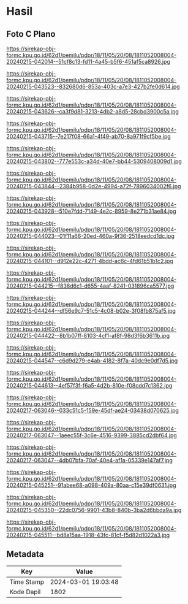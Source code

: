 # Hasil

## Foto C Plano

https://sirekap-obj-formc.kpu.go.id/62d1/pemilu/pdpr/18/11/05/20/08/1811052008004-20240215-042014--51cf8c13-fd11-4a45-b5f6-451af5ca8926.jpg

https://sirekap-obj-formc.kpu.go.id/62d1/pemilu/pdpr/18/11/05/20/08/1811052008004-20240215-043523--832680d6-853a-403c-a7e3-427b2fe0d614.jpg

https://sirekap-obj-formc.kpu.go.id/62d1/pemilu/pdpr/18/11/05/20/08/1811052008004-20240215-043626--ca3f9d81-3213-4db2-a8d5-28cbd3900c5a.jpg

https://sirekap-obj-formc.kpu.go.id/62d1/pemilu/pdpr/18/11/05/20/08/1811052008004-20240215-043715--7e217f08-66a1-4f49-ab70-8a971f9cf5be.jpg

https://sirekap-obj-formc.kpu.go.id/62d1/pemilu/pdpr/18/11/05/20/08/1811052008004-20240215-043802--777e553c-a34d-40e7-bb44-5309408009d1.jpg

https://sirekap-obj-formc.kpu.go.id/62d1/pemilu/pdpr/18/11/05/20/08/1811052008004-20240215-043844--2384b958-0d2e-4994-a72f-7896034002f6.jpg

https://sirekap-obj-formc.kpu.go.id/62d1/pemilu/pdpr/18/11/05/20/08/1811052008004-20240215-043928--510e7fdd-7149-4e2c-8959-8e271b31ae84.jpg

https://sirekap-obj-formc.kpu.go.id/62d1/pemilu/pdpr/18/11/05/20/08/1811052008004-20240215-044023--01f11a66-20ed-460a-9f36-2518eedcd1dc.jpg

https://sirekap-obj-formc.kpu.go.id/62d1/pemilu/pdpr/18/11/05/20/08/1811052008004-20240215-044101--d912e22c-4271-4bdd-ac6c-4fd61b51b1c2.jpg

https://sirekap-obj-formc.kpu.go.id/62d1/pemilu/pdpr/18/11/05/20/08/1811052008004-20240215-044215--f838d6c1-d655-4aaf-8241-031896ca5577.jpg

https://sirekap-obj-formc.kpu.go.id/62d1/pemilu/pdpr/18/11/05/20/08/1811052008004-20240215-044244--df56e9c7-51c5-4c08-b02e-3f08fb875af5.jpg

https://sirekap-obj-formc.kpu.go.id/62d1/pemilu/pdpr/18/11/05/20/08/1811052008004-20240215-044422--8b1b07ff-8103-4cf1-af8f-98d3f6b3611b.jpg

https://sirekap-obj-formc.kpu.go.id/62d1/pemilu/pdpr/18/11/05/20/08/1811052008004-20240215-044547--c6d9d279-e4ab-4182-8f7a-40dc9e0df7d5.jpg

https://sirekap-obj-formc.kpu.go.id/62d1/pemilu/pdpr/18/11/05/20/08/1811052008004-20240215-044613--4ef57f3f-f6a5-4d2b-810e-f08cdd7c1362.jpg

https://sirekap-obj-formc.kpu.go.id/62d1/pemilu/pdpr/18/11/05/20/08/1811052008004-20240217-063046--033c51c5-159e-45df-ae24-03438d070625.jpg

https://sirekap-obj-formc.kpu.go.id/62d1/pemilu/pdpr/18/11/05/20/08/1811052008004-20240217-063047--1aeec55f-3c6e-4516-9399-3885cd2dbf64.jpg

https://sirekap-obj-formc.kpu.go.id/62d1/pemilu/pdpr/18/11/05/20/08/1811052008004-20240217-063047--4db07bfa-70af-40e4-af1a-05339e147af7.jpg

https://sirekap-obj-formc.kpu.go.id/62d1/pemilu/pdpr/18/11/05/20/08/1811052008004-20240215-045251--91abee68-a098-409a-80aa-c15e39df0631.jpg

https://sirekap-obj-formc.kpu.go.id/62d1/pemilu/pdpr/18/11/05/20/08/1811052008004-20240215-045350--22dc0756-9901-43b8-840b-3ba2d6bbda9a.jpg

https://sirekap-obj-formc.kpu.go.id/62d1/pemilu/pdpr/18/11/05/20/08/1811052008004-20240215-045511--bd8a15aa-1918-43fc-81cf-f5d82d1022a3.jpg


## Metadata

| Key        | Value               |
| ---------- | ------------------- |
| Time Stamp | 2024-03-01 19:03:48 |
| Kode Dapil | 1802                |



